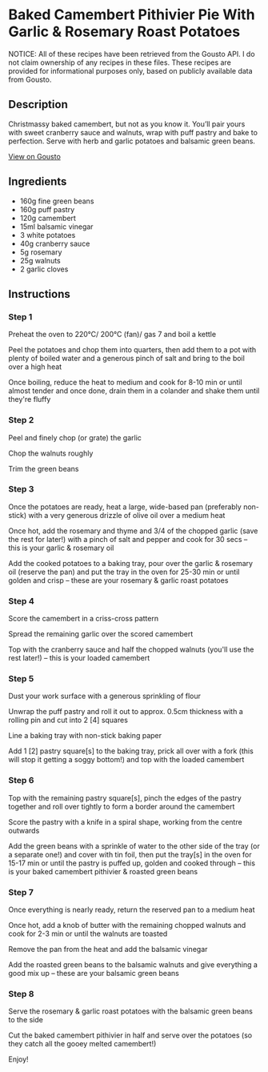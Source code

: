 # Baked Camembert Pithivier Pie With Garlic & Rosemary Roast Potatoes

NOTICE: All of these recipes have been retrieved from the Gousto API. I do not claim ownership of any recipes in these files. These recipes are provided for informational purposes only, based on publicly available data from Gousto.

## Description

Christmassy baked camembert, but not as you know it. You’ll pair yours with sweet cranberry sauce and walnuts, wrap with puff pastry and bake to perfection. Serve with herb and garlic potatoes and balsamic green beans. 

[View on Gousto](https://www.gousto.co.uk/recipes/cookbook/baked-camembert-pithivier-pie-with-garlic-rosemary-roast-potatoes)

## Ingredients

- 160g fine green beans
- 160g puff pastry
- 120g camembert
- 15ml balsamic vinegar
- 3 white potatoes
- 40g cranberry sauce
- 5g rosemary
- 25g walnuts
- 2 garlic cloves

## Instructions


### Step 1

Preheat the oven to 220°C/ 200°C (fan)/ gas 7 and boil a kettle

Peel the potatoes and chop them into quarters, then add them to a pot with plenty of boiled water and a generous pinch of salt and bring to the boil over a high heat

Once boiling, reduce the heat to medium and cook for 8-10 min or until almost tender and once done, drain them in a colander and shake them until they're fluffy


### Step 2

Peel and finely chop (or grate) the garlic

Chop the walnuts roughly

Trim the green beans


### Step 3

Once the potatoes are ready, heat a large, wide-based pan (preferably non-stick) with a very generous drizzle of olive oil over a medium heat

Once hot, add the rosemary and thyme and 3/4 of the chopped garlic (save the rest for later!) with a pinch of salt and pepper and cook for 30 secs – this is your garlic & rosemary oil

Add the cooked potatoes to a baking tray, pour over the garlic & rosemary oil (reserve the pan) and put the tray in the oven for 25-30 min or until golden and crisp – these are your rosemary & garlic roast potatoes


### Step 4

Score the camembert in a criss-cross pattern

Spread the remaining garlic over the scored camembert

Top with the cranberry sauce and half the chopped walnuts (you'll use the rest later!) – this is your loaded camembert


### Step 5

Dust your work surface with a generous sprinkling of flour

Unwrap the puff pastry and roll it out to approx. 0.5cm thickness with a rolling pin and cut into 2 <span class="text-danger">[4]</span> squares

Line a baking tray with non-stick baking paper

Add 1<span class="text-danger"> [2]</span> pastry square<span class="text-danger">[s]</span> to the baking tray, prick all over with a fork (this will stop it getting a soggy bottom!) and top with the loaded camembert


### Step 6

Top with the remaining pastry square<span class="text-danger">[s]</span>,<span class="text-danger"> </span>pinch the edges of the pastry together and roll over tightly to form a border around the camembert

Score the pastry with a knife in a spiral shape, working from the centre outwards

Add the green beans with a sprinkle of water to the other side of the tray (or a separate one!) and cover with tin foil, then put the tray<span class="text-danger">[s]</span> in the oven for 15-17 min or until the pastry is puffed up, golden and cooked through – this is your baked camembert pithivier & roasted green beans


### Step 7

Once everything is nearly ready, return the reserved pan to a medium heat

Once hot, add a knob of butter with the remaining chopped walnuts and cook for 2-3 min or until the walnuts are toasted

Remove the pan from the heat and add the balsamic vinegar

Add the roasted green beans to the balsamic walnuts and give everything a good mix up – these are your balsamic green beans

### Step 8

Serve the rosemary & garlic roast potatoes with the balsamic green beans to the side

Cut the baked camembert pithivier in half and serve over the potatoes (so they catch all the gooey melted camembert!)

Enjoy!

